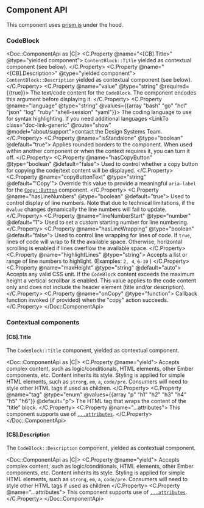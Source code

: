## Component API

This component uses [prism.js](https://prismjs.com/) under the hood.

### CodeBlock

<Doc::ComponentApi as |C|>
  <C.Property @name="<[CB].Title>" @type="yielded component">
    `ContentBlock::Title` yielded as contextual component (see below).
  </C.Property>
  <C.Property @name="<[CB].Description>" @type="yielded component">
    `ContentBlock::Description` yielded as contextual component (see below).
  </C.Property>
  <C.Property @name="value" @type="string" @required={{true}}>
    The text/code content for the `CodeBlock`. The component encodes this argument before displaying it.
  </C.Property>
  <C.Property @name="language" @type="string" @values={{array "bash" "go" "hcl" "json" "log" "ruby" "shell-session" "yaml"}}>
    The coding language to use for syntax highlighting. If you need additional languages <LinkTo class="doc-link-generic" @route="show" @model="about/support">contact the Design Systems Team</LinkTo>.
  </C.Property>
  <C.Property @name="isStandalone" @type="boolean" @default="true">
    Applies rounded borders to the component. When used within another component or when the context requires it, you can turn it off.
  </C.Property>
  <C.Property @name="hasCopyButton" @type="boolean" @default="false">
    Used to control whether a copy button for copying the code/text content will be displayed.
  </C.Property>
    <C.Property @name="copyButtonText" @type="string" @default="'Copy'">
    Override this value to provide a meaningful `aria-label` for the [`Copy::Button`](/components/copy/button) component.
  </C.Property>
  <C.Property @name="hasLineNumbers" @type="boolean" @default="true">
    Used to control display of line numbers. Note that due to technical limitations, if the `@value` changes dynamically the line numbers will fail to update.
  </C.Property>
  <C.Property @name="lineNumberStart" @type="number" @default="1">
    Used to set a custom starting number for line numbering.
  </C.Property>
  <C.Property @name="hasLineWrapping" @type="boolean" @default="false">
    Used to control line wrapping for lines of code. If `true`, lines of code will wrap to fit the available space. Otherwise, horizontal scrolling is enabled if lines overflow the available space.
  </C.Property>
  <C.Property @name="highlightLines" @type="string">
    Accepts a list or range of line numbers to highlight. (Examples: `2, 4`, `6-10` )
  </C.Property>
  <C.Property @name="maxHeight" @type="string" @default="auto">
    Accepts any valid CSS unit. If the `CodeBlock` content exceeds the maximum height a vertical scrollbar is enabled. This value applies to the code content only and does not include the header element (title and/or description).
  </C.Property>
  <C.Property @name="onCopy" @type="function">
    Callback function invoked (if provided) when the "copy" action succeeds.
  </C.Property>
</Doc::ComponentApi>

### Contextual components

#### [CB].Title

The `CodeBlock::Title` component, yielded as contextual component.

<Doc::ComponentApi as |C|>
  <C.Property @name="yield">
    Accepts complex content, such as logic/conditionals, HTML elements, other Ember components, etc. Content inherits its style. Styling is applied for simple HTML elements, such as `strong`, `em`, `a`, `code/pre`. Consumers will need to style other HTML tags if used as children.
  </C.Property>
    <C.Property @name="tag" @type="enum" @values={{array "p" "h1" "h2" "h3" "h4" "h5" "h6"}} @default="p">
    The HTML tag that wraps the content of the "title" block.
  </C.Property>
  <C.Property @name="...attributes">
    This component supports use of [`...attributes`](https://guides.emberjs.com/release/in-depth-topics/patterns-for-components/#toc_attribute-ordering).
  </C.Property>
</Doc::ComponentApi>

#### [CB].Description

The `CodeBlock::Description` component, yielded as contextual component.

<Doc::ComponentApi as |C|>
  <C.Property @name="yield">
    Accepts complex content, such as logic/conditionals, HTML elements, other Ember components, etc. Content inherits its style. Styling is applied for simple HTML elements, such as `strong`, `em`, `a`, `code/pre`. Consumers will need to style other HTML tags if used as children
  </C.Property>
  <C.Property @name="...attributes">
    This component supports use of [`...attributes`](https://guides.emberjs.com/release/in-depth-topics/patterns-for-components/#toc_attribute-ordering).
  </C.Property>
</Doc::ComponentApi>
